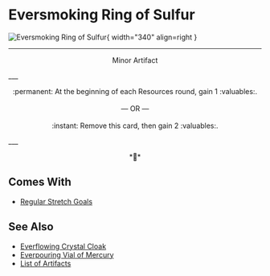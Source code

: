 # Eversmoking Ring of Sulfur

![Eversmoking Ring of Sulfur](../assets/artifacts_minor-eversmoking_ring_of_sulfur.webp){ width="340" align=right }
___
<p style="text-align: center;" markdown>Minor Artifact</p>
___
<p style="text-align: center;" markdown>:permanent: At the beginning of each Resources round, gain 1 :valuables:.<br><br>— OR —<br><br>:instant: Remove this card, then gain 2 :valuables:.</p>
___
<p style="text-align: center;" markdown>*🚧*</p>


## Comes With

- [Regular Stretch Goals](../content.md)


## See Also

- [Everflowing Crystal Cloak](everflowing_crystal_cloak.md)
- [Everpouring Vial of Mercury](everpouring_vial_of_mercury.md)
- [List of Artifacts](../artifacts.md)
